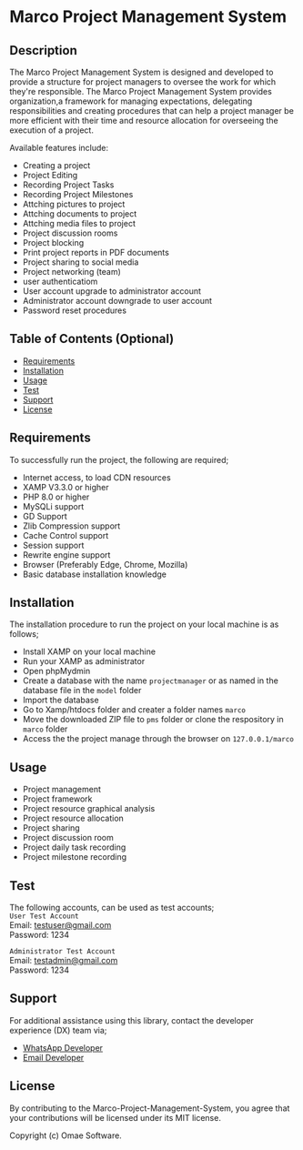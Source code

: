 # Marco Project Management System

## Description

The Marco Project Management System is designed and developed to provide a structure for project managers to oversee the work for which they're responsible. The Marco Project Management System provides organization,a framework for managing expectations, delegating responsibilities and creating procedures that can help a project manager be more efficient with their time and resource allocation for overseeing the execution of a project.

Available features include:
- Creating a project
- Project Editing
- Recording Project Tasks
- Recording Project Milestones
- Attching pictures to project
- Attching documents to project
- Attching media files to project
- Project discussion rooms
- Project blocking
- Print project reports in PDF documents
- Project sharing to social media
- Project networking (team)
- user authenticatiom
- User account upgrade to administrator account
- Administrator account downgrade to user account
- Password reset procedures


## Table of Contents (Optional)

- [Requirements](#requirements)
- [Installation](#installation)
- [Usage](#usage)
- [Test](#test)
- [Support](#support)
- [License](#license)

## Requirements

To successfully run the project, the following are required;
- Internet access, to load CDN resources
- XAMP V3.3.0 or higher
- PHP 8.0 or higher
- MySQLi support
- GD Support
- Zlib Compression support
- Cache Control support 
- Session support
- Rewrite engine support
- Browser (Preferably Edge, Chrome, Mozilla)
- Basic database installation knowledge

## Installation

The installation procedure to run the project on your local machine is as follows;
- Install XAMP on your local machine
- Run your XAMP as administrator
- Open phpMydmin
- Create a database with the name `projectmanager` or as named in the database file in the `model` folder
- Import the database
- Go to Xamp/htdocs folder and creater a folder names `marco`
- Move the downloaded ZIP file to `pms` folder or clone the respository in `marco` folder
- Access the the project manage through the browser on `127.0.0.1/marco`

## Usage

- Project management
- Project framework
- Project resource graphical analysis
- Project resource allocation
- Project sharing
- Project discussion room
- Project daily task recording
- Project milestone recording

## Test

The following accounts, can be used as test accounts; <br>
`User Test Account`
<br>Email: testuser@gmail.com <br>
Password: 1234 <br>

`Administrator Test Account` 
<br>Email: testadmin@gmail.com <br>
Password: 1234


## Support

For additional assistance using this library, contact the developer experience (DX) team via;
- [WhatsApp Developer](https://wa.me/+260977742472)
- [Email Developer](mailto:corneliuskasokola101@gmail.com)

## License

By contributing to the Marco-Project-Management-System, you agree that your contributions will be licensed under its MIT license.

Copyright (c) Omae Software.
